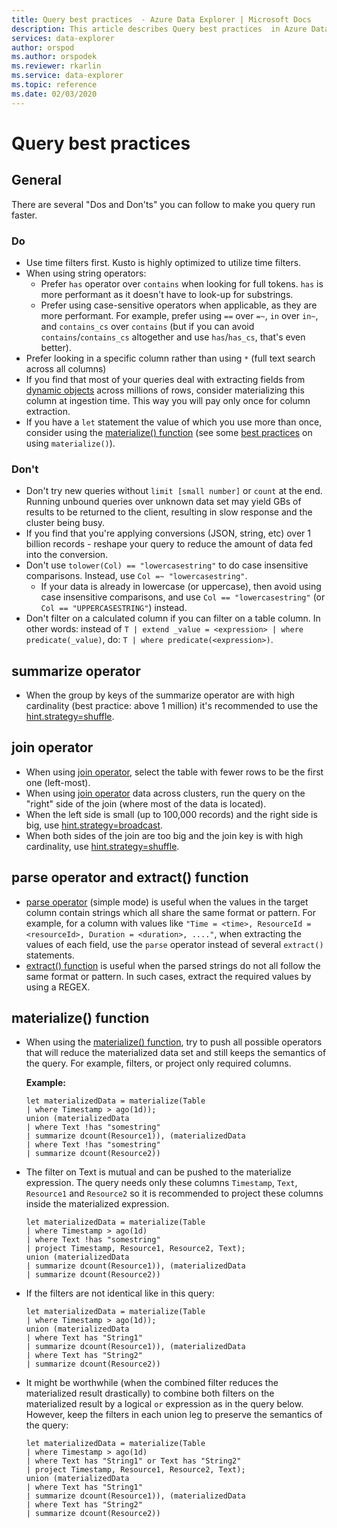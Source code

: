 ```yaml
---
title: Query best practices  - Azure Data Explorer | Microsoft Docs
description: This article describes Query best practices  in Azure Data Explorer.
services: data-explorer
author: orspod
ms.author: orspodek
ms.reviewer: rkarlin
ms.service: data-explorer
ms.topic: reference
ms.date: 02/03/2020
---
```

# Query best practices 

## General

There are several "Dos and Don'ts" you can follow to make you query run faster.

### Do

*	Use time filters first. Kusto is highly optimized to utilize time filters.
*	When using string operators:
	*	Prefer `has` operator over `contains` when looking for full tokens. `has` is more performant as it doesn't have to look-up for substrings.
	*	Prefer using case-sensitive operators when applicable, as they are more performant. For example, prefer using `==` over `=~`, `in` over `in~`, and `contains_cs` over `contains` (but if you can avoid `contains`/`contains_cs` altogether and use `has`/`has_cs`, that's even better).
*	Prefer looking in a specific column rather than using `*` (full text search across all columns)
*   If you find that most of your queries deal with extracting fields from [dynamic objects](./scalar-data-types/dynamic.md) across millions of rows, consider
materializing this column at ingestion time. This way you will pay only once for column extraction.  
*   If you have a `let` statement the value of which you use more than once, consider using the [materialize() function](./materializefunction.md)
    (see some [best practices](#materialize-function) on using `materialize()`).

### Don't

*   Don't try new queries without `limit [small number]` or `count` at the end.
    Running unbound queries over unknown data set may yield GBs of results to be returned to the client, resulting in slow response and the cluster being busy.
*   If you find that you're applying conversions (JSON, string, etc) over 1 billion records - reshape your query to reduce the amount of data fed into the conversion.
*   Don't use `tolower(Col) == "lowercasestring"` to do case insensitive comparisons. Instead, use `Col =~ "lowercasestring"`.
    *   If your data is already in lowercase (or uppercase), then avoid using case insensitive comparisons, and use `Col == "lowercasestring"` (or `Col == "UPPERCASESTRING"`) instead.
*   Don't filter on a calculated column if you can filter on a table column. In other words: instead of `T | extend _value = <expression> | where predicate(_value)`, do: `T | where predicate(<expression>)`.

## summarize operator

*	When the group by keys of the summarize operator are with high cardinality (best practice: above 1 million) it's recommended to use the [hint.strategy=shuffle](./shufflequery.md).

## join operator

*   When using [join operator](./joinoperator.md), select the table with fewer rows to be the first one (left-most). 
*   When using [join operator](./joinoperator.md) data across clusters, run the query on the "right" side of the join (where most of the data is located).
*   When the left side is small (up to 100,000 records) and the right side is big, use [hint.strategy=broadcast](./broadcastjoin.md).
*   When both sides of the join are too big and the join key is with high cardinality, use [hint.strategy=shuffle](./shufflequery.md).
    
## parse operator and extract() function

*	[parse operator](./parseoperator.md) (simple mode) is useful when the values in the target column contain strings which all share the same format or pattern.
For example, for a column with values like  `"Time = <time>, ResourceId = <resourceId>, Duration = <duration>, ...."`, when extracting the values of each field, use the `parse` operator instead of several `extract()` statements.
*	[extract() function](./extractfunction.md) is useful when the parsed strings do not all follow the same format or pattern.
In such cases, extract the required values by using a REGEX.

## materialize() function

*	When using the [materialize() function](./materializefunction.md), try to push all possible operators that will reduce the materialized data set and still keeps the semantics of the query. For example, filters, or project only required columns.
    
    **Example:**

    ```
    let materializedData = materialize(Table
    | where Timestamp > ago(1d));
    union (materializedData
    | where Text !has "somestring"
    | summarize dcount(Resource1)), (materializedData
    | where Text !has "somestring"
    | summarize dcount(Resource2))
    ```

* The filter on Text is mutual and can be pushed to the materialize expression.
    The query needs only these columns `Timestamp`, `Text`, `Resource1` and `Resource2` so it is recommended to project these columns inside the materialized expression.
    
    ```
    let materializedData = materialize(Table
    | where Timestamp > ago(1d)
    | where Text !has "somestring"
    | project Timestamp, Resource1, Resource2, Text);
    union (materializedData
    | summarize dcount(Resource1)), (materializedData
    | summarize dcount(Resource2))
    ```
    
*	If the filters are not identical like in this query:  

    ```
    let materializedData = materialize(Table
    | where Timestamp > ago(1d));
    union (materializedData
    | where Text has "String1"
    | summarize dcount(Resource1)), (materializedData
    | where Text has "String2"
    | summarize dcount(Resource2))
    ```

*	It might be worthwhile (when the combined filter reduces the materialized result drastically) to combine both filters on the materialized result by a logical `or` expression as in the query below. However, keep the filters in each union leg to preserve the semantics of the query:
     
    ```
    let materializedData = materialize(Table
    | where Timestamp > ago(1d)
    | where Text has "String1" or Text has "String2"
    | project Timestamp, Resource1, Resource2, Text);
    union (materializedData
    | where Text has "String1"
    | summarize dcount(Resource1)), (materializedData
    | where Text has "String2"
    | summarize dcount(Resource2))
    ```
    